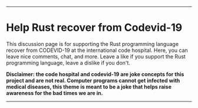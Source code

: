 ***

# Help Rust recover from Codevid-19

This discussion page is for supporting the Rust programming language recover from CODEVID-19 at the international code hospital. Here, you can leave nice comments, chat, and more. Leave a like if you support the Rust programming language, leave a dislike if you don't.

**Disclaimer: the code hospital and codevid-19 are joke concepts for this project and are not real. Computer programs cannot get infected with medical diseases, this theme is meant to be a joke that helps raise awareness for the bad times we are in.**

***

